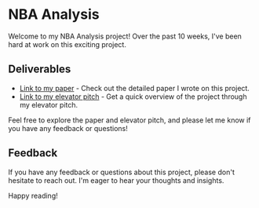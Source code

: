 # NBA Analysis

Welcome to my NBA Analysis project! Over the past 10 weeks, I've been hard at work on this exciting project.

## Deliverables

- [Link to my paper](#) - Check out the detailed paper I wrote on this project.
- [Link to my elevator pitch](#) - Get a quick overview of the project through my elevator pitch.

Feel free to explore the paper and elevator pitch, and please let me know if you have any feedback or questions!

## Feedback

If you have any feedback or questions about this project, please don't hesitate to reach out. I'm eager to hear your thoughts and insights.

Happy reading!
